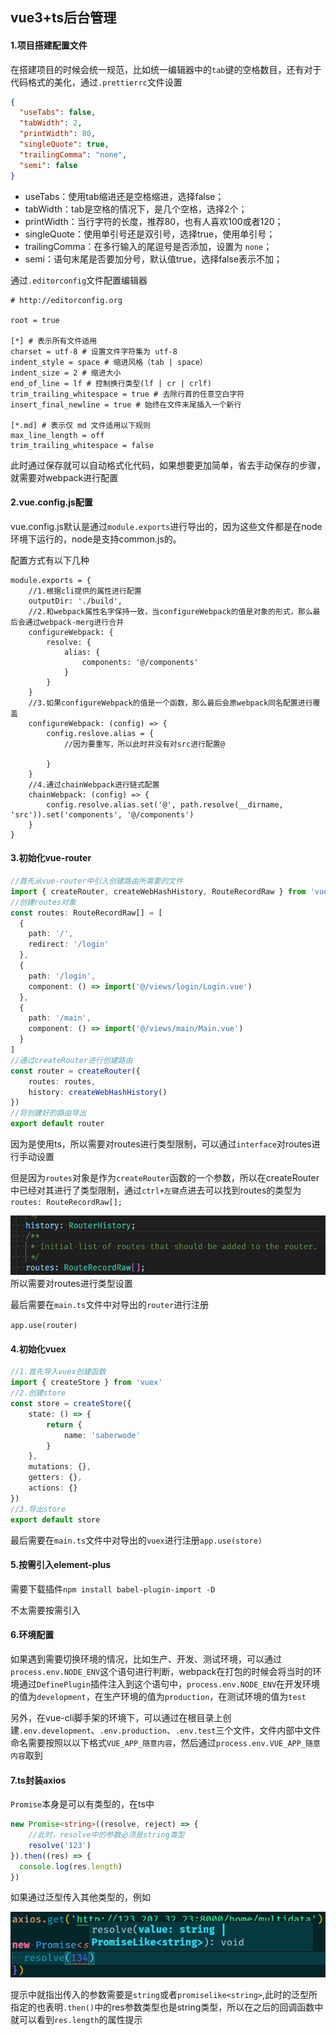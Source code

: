 ## vue3+ts后台管理

#### 1.项目搭建配置文件

在搭建项目的时候会统一规范，比如统一编辑器中的`tab`键的空格数目，还有对于代码格式的美化，通过`.prettierrc`文件设置

```json
{
  "useTabs": false,
  "tabWidth": 2,
  "printWidth": 80,
  "singleQuote": true,
  "trailingComma": "none",
  "semi": false
}

```

* useTabs：使用tab缩进还是空格缩进，选择false；
* tabWidth：tab是空格的情况下，是几个空格，选择2个；
* printWidth：当行字符的长度，推荐80，也有人喜欢100或者120；
* singleQuote：使用单引号还是双引号，选择true，使用单引号；
* trailingComma：在多行输入的尾逗号是否添加，设置为 `none`；
* semi：语句末尾是否要加分号，默认值true，选择false表示不加；

通过`.editorconfig`文件配置编辑器

```
# http://editorconfig.org

root = true

[*] # 表示所有文件适用
charset = utf-8 # 设置文件字符集为 utf-8
indent_style = space # 缩进风格（tab | space）
indent_size = 2 # 缩进大小
end_of_line = lf # 控制换行类型(lf | cr | crlf)
trim_trailing_whitespace = true # 去除行首的任意空白字符
insert_final_newline = true # 始终在文件末尾插入一个新行

[*.md] # 表示仅 md 文件适用以下规则
max_line_length = off
trim_trailing_whitespace = false
```

此时通过保存就可以自动格式化代码，如果想要更加简单，省去手动保存的步骤，就需要对webpack进行配置



#### 2.vue.config.js配置

vue.config.js默认是通过`module.exports`进行导出的，因为这些文件都是在node环境下运行的，node是支持common.js的。 

配置方式有以下几种

```
module.exports = {
	//1.根据cli提供的属性进行配置
	outputDir: './build',
	//2.和webpack属性名字保持一致，当configureWebpack的值是对象的形式，那么最后会通过webpack-merg进行合并
	configureWebpack: {
		resolve: {
			alias: {
				components: '@/components'
			}
		}
	}
	//3.如果configureWebpack的值是一个函数，那么最后会原webpack同名配置进行覆盖
	configureWebpack: (config) => {
		config.reslove.alias = {
			//因为要重写，所以此时并没有对src进行配置@ 
			
		}
	}
	//4.通过chainWebpack进行链式配置
	chainWebpack: (config) => {
		config.resolve.alias.set('@', path.resolve(__dirname, 'src')).set('components', '@/components')
	}
}

```



#### 3.初始化vue-router

```ts
//首先从vue-router中引入创建路由所需要的文件
import { createRouter, createWebHashHistory, RouteRecordRaw } from 'vue-router'
//创建routes对象
const routes: RouteRecordRaw[] = [
  {
    path: '/',
    redirect: '/login'
  },
  {
    path: '/login',
    component: () => import('@/views/login/Login.vue')
  },
  {
    path: '/main',
    component: () => import('@/views/main/Main.vue')
  }
]
//通过createRouter进行创建路由
const router = createRouter({
	routes: routes,
	history: createWebHashHistory()
})
//将创建好的路由导出
export default router
```

因为是使用ts，所以需要对routes进行类型限制，可以通过`interface`对routes进行手动设置

但是因为`routes`对象是作为`createRouter`函数的一个参数，所以在createRouter中已经对其进行了类型限制，通过`ctrl+左键`点进去可以找到routes的类型为`routes: RouteRecordRaw[];`

![image-20220222150242879](../../img/image-20220222150242879.png)所以需要对routes进行类型设置

最后需要在`main.ts`文件中对导出的`router`进行注册

`app.use(router)`



#### 4.初始化vuex

```ts
//1.首先导入vuex创建函数
import { createStore } from 'vuex'
//2.创建store
const store = createStore({
	state: () => {
		return {
			name: 'saberwode'
		}
	},
  	mutations: {},
 	getters: {},
 	actions: {}
})
//3.导出store
export default store
```

最后需要在`main.ts`文件中对导出的`vuex`进行注册`app.use(store)`



#### 5.按需引入element-plus

需要下载插件`npm install babel-plugin-import -D`

不太需要按需引入

#### 6.环境配置

如果遇到需要切换环境的情况，比如生产、开发、测试环境，可以通过`process.env.NODE_ENV`这个语句进行判断，webpack在打包的时候会将当时的环境通过`DefinePlugin`插件注入到这个语句中，`process.env.NODE_ENV`在开发环境的值为`development`，在生产环境的值为`production`，在测试环境的值为`test` 

另外，在vue-cli脚手架的环境下，可以通过在根目录上创建`.env.development`、`.env.production`、`.env.test`三个文件，文件内部中文件命名需要按照以以下格式`VUE_APP_随意内容`，然后通过`process.env.VUE_APP_随意内容`取到

#### 7.ts封装axios

`Promise`本身是可以有类型的，在ts中

```ts
new Promise<string>((resolve, reject) => {
	//此时，resolve中的参数必须是string类型
	resolve('123')
}).then((res) => {
  console.log(res.length)
})
```

如果通过泛型传入其他类型的，例如

![image-20220225092215579](../../img/image-20220225092215579.png)



提示中就指出传入的参数需要是`string`或者`promiselike<string>`,此时的泛型所指定的<string>也表明`.then()`中的res参数类型也是string类型，所以在之后的回调函数中就可以看到`res.length`的属性提示




























